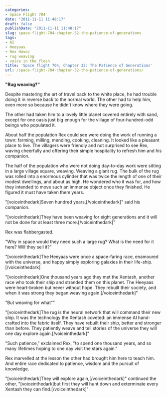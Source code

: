 ```yaml
---
categories:
- Space Flight 704
date: "2011-11-11 11:48:17"
draft: false
publishDate: "2011-11-11 11:48:17"
slug: space-flight-704-chapter-32-the-patience-of-generations
tags:
- AI
- Heeyaas
- Rex Havoc
- rug weaving
- voice in the flesh
title: 'Space flight 704, Chapter 32: The Patience of Generations'
url: /space-flight-704-chapter-32-the-patience-of-generations/
---
```

**"Rug weaving?"**

Despite mastering the art of travel back to the white place, he had
trouble doing it in reverse back to the normal world. The other had to
help him, even more so because he didn't know where they were going.

The other had taken him to a lovely little planet covered entirely with
sand, except for one oasis just big enough for the village of
four-hundred-odd beings who populated it.

About half the population Rex could see were doing the work of running a
town: farming, milling, mending, cooking, cleaning. It looked like a
pleasant place to live. The villagers were friendly and not surprised to
see Rex, waving cheerfully and offering their simple hospitality to
refresh him and his companion.

The half of the population who were not doing day-to-day work were
sitting in a large village square, weaving. Weaving a giant rug. The
bulk of the rug was rolled into a enormous cylinder that was twice the
length of one of their modest dwellings, and about as high. He wondered
who it was for, and how they intended to move such an immense object
once they finished. He figured it must have taken them years.

"\[voiceinthedark\]Seven hundred years,\[/voiceinthedark\]" said his
companion.

"\[voiceinthedark\]They have been weaving for eight generations and it
will not be done for at least three more.\[/voiceinthedark\]"

Rex was flabbergasted.

"Why in space would they need such a large rug? What is the need for it
here? Will they sell it?"

"\[voiceinthedark\]The Heeyaas were once a space-faring race, enamoured
with the universe, and happy simply exploring galaxies in their
life-ship.\[/voiceinthedark\]

"\[voiceinthedark\]One thousand years ago they met the Xentash, another
race who took their ship and stranded them on this planet. The Heeyaas
were heart-broken but never without hope. They rebuilt their society,
and when it was strong they began weaving again.\[/voiceinthedark\]"

"But weaving for what""

"\[voiceinthedark\]The rug is the neural network that will command their
new ship. It was the technology the Xentash coveted: an immense AI
hand-crafted into the fabric itself. They have rebuilt their ship,
better and stronger than before. They patiently weave and tell stories
of the universe they will one day explore again.\[/voiceinthedark\]"

"Such patience," exclaimed Rex, "to spend one thousand years, and so
many lifetimes hoping to one day visit the stars again."

Rex marvelled at the lesson the other had brought him here to teach him.
And entire race dedicated to patience, wisdom and the pursuit of
knowledge.

"\[voiceinthedark\]They will explore again,\[/voiceinthedark\]"
continued the other, "\[voiceinthedark\]but first they will hunt down
and exterminate every Xentash they can find.\[/voiceinthedark\]"